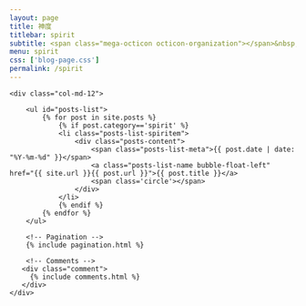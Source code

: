 ```yaml
---
layout: page
title: 神度
titlebar: spirit
subtitle: <span class="mega-octicon octicon-organization"></span>&nbsp;&nbsp; spirit神度...
menu: spirit
css: ['blog-page.css']
permalink: /spirit
---
```


<div class="row">

    <div class="col-md-12">

        <ul id="posts-list">
            {% for post in site.posts %}
                {% if post.category=='spirit' %}
                <li class="posts-list-spiritem">
                    <div class="posts-content">
                        <span class="posts-list-meta">{{ post.date | date: "%Y-%m-%d" }}</span>
                        <a class="posts-list-name bubble-float-left" href="{{ site.url }}{{ post.url }}">{{ post.title }}</a>
                        <span class='circle'></span>
                    </div>
                </li>
                {% endif %}
            {% endfor %}
        </ul> 

        <!-- Pagination -->
        {% include pagination.html %}

        <!-- Comments -->
       <div class="comment">
         {% include comments.html %}
       </div>
    </div>

</div>
<script>
    $(document).ready(function(){

        // Enable bootstrap tooltip
        $("body").tooltip({ selector: '[data-toggle=tooltip]' });

    });
</script>